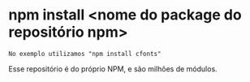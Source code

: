 # npm install <nome do package do repositório npm>

    No exemplo utilizamos "npm install cfonts"

Esse repositório é do próprio NPM, e são milhões de módulos.